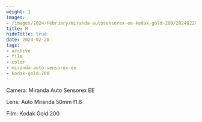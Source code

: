 ```yaml
---
weight: 1
images:
- /images/2024/February/miranda-autosensorex-ee-kodak-gold-200/20240220-R1-00567-035A.jpg
title: M
hideTitle: true
date: 2024-02-20
tags:
- archive
- film
- color
- miranda-auto-sensorex-ee
- kodak-gold-200
---
```


Camera: Miranda Auto Sensorex EE

Lens: Auto Miranda 50mm f1.8

Film: Kodak Gold 200